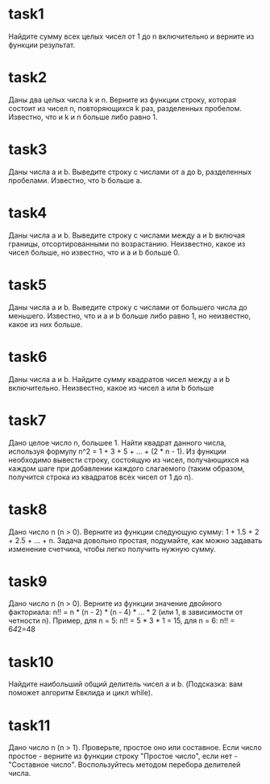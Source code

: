 # task1
Найдите сумму  всех целых чисел от 1 до n включительно и верните из функции результат.
# task2
Даны два целых числа k и n. Верните из функции строку, которая состоит из чисел n, повторяющихся k раз, разделенных пробелом. Известно, что и k и n больше либо равно 1.
# task3
Даны числа a и b. Выведите строку с числами от а до b, разделенных пробелами. Известно, что b больше a.
# task4
Даны числа a и b. Выведите строку с числами между а и b включая границы, отсортированными по возрастанию. Неизвестно, какое из чисел больше, но известно, что и a и b больше 0.
# task5
Даны числа a и b. Выведите строку с числами от большего числа до меньшего. Известно, что и a и b больше либо равно 1, но неизвестно, какое из них больше.
# task6 
Даны числа a и b. Найдите сумму квадратов чисел между a и b включительно. Неизвестно, какое из чисел a или b больше
# task7
Дано целое число n, большее 1. Найти квадрат данного числа, используя формулу n^2 = 1 + 3 + 5 + ... + (2 * n - 1).  Из функции необходимо вывести строку, состоящую из чисел, получающихся на каждом шаге при добавлении каждого слагаемого (таким образом, получится строка из квадратов всех чисел от 1 до n).
# task8
Дано число n (n > 0). Верните из функции следующую сумму: 1 + 1.5 + 2 + 2.5 + ... + n. Задача довольно простая, подумайте, как можно задавать изменение счетчика, чтобы легко получить нужную сумму.  
# task9
Дано число n (n > 0). Верните из функции значение двойного факториала: n!! = n * (n - 2) * (n - 4) * ... * 2 (или 1, в зависимости от четности n).
Пример, для n = 5: n!! = 5 * 3 * 1 = 15, для n = 6: n!! = 6*4*2=48
# task10
Найдите наибольший общий делитель чисел a и b. (Подсказка: вам поможет алгоритм Евклида и цикл while).
# task11
Дано число n (n > 1). Проверьте, простое оно или составное. Если число простое - верните из функции строку "Простое число", если нет - "Составное число". Воспользуйтесь методом перебора делителей числа.
